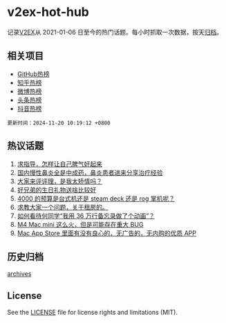 # v2ex-hot-hub

 记录[V2EX](https://www.v2ex.com/)从 2021-01-06 日至今的热门话题。每小时抓取一次数据，按天[归档](archives)。
 
 ## 相关项目

- [GitHub热榜](https://github.com/lonnyzhang423/github-hot-hub)
- [知乎热榜](https://github.com/lonnyzhang423/zhihu-hot-hub)
- [微博热榜](https://github.com/lonnyzhang423/weibo-hot-hub)
- [头条热榜](https://github.com/lonnyzhang423/toutiao-hot-hub)
- [抖音热榜](https://github.com/lonnyzhang423/douyin-hot-hub)


 `更新时间：2024-11-20 10:19:12 +0800`

## 热议话题

1. [求指导，怎样让自己脾气好起来](https://www.v2ex.com/t/1090746)
1. [国内慢性鼻炎全是中成药，鼻炎患者进来分享治疗经验](https://www.v2ex.com/t/1090725)
1. [大家来评评理，是我太矫情吗？](https://www.v2ex.com/t/1090775)
1. [好兄弟的生日礼物送啥比较好](https://www.v2ex.com/t/1090784)
1. [4000 的预算是台式机还是 steam deck 还是 rog 掌机呢？](https://www.v2ex.com/t/1090737)
1. [求教大家一个问题，关于租房的。](https://www.v2ex.com/t/1091020)
1. [如何看待何同学“我用 36 万行备忘录做了个动画”？](https://www.v2ex.com/t/1090853)
1. [M4 Mac mini 这么火，但是可能存在重大 BUG](https://www.v2ex.com/t/1090929)
1. [Mac App Store 里面有没有良心的，无广告的，无内购的优质 APP](https://www.v2ex.com/t/1090733)

## 历史归档

[archives](archives)

## License

See the [LICENSE](LICENSE) file for license rights and limitations (MIT).

